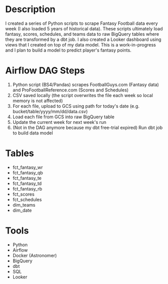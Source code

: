 Description
================
I created a series of Python scripts to scrape Fantasy Football data every week (I also loaded 5 years of historical data). These scripts ultimately load fantasy, scores, schedules, and teams data to raw BigQuery tables where they are transformed by a dbt job. I also created a Looker dashboard using views that I created on top of my data model. This is a work-in-progress and I plan to build a model to predict player's fantasy points.

Airflow DAG Steps
================
1. Python script (BS4/Pandas) scrapes FootballGuys.com (Fantasy data) and ProFootballReference.com (Scores and Schedules)
2. CSV saved locally (the script overwrites the file each week so local memory is not affected)
3. For each file, upload to GCS using path for today's date (e.g. bucket/table/yyyy/mm/dd/data.csv)
4. Load each file from GCS into raw BigQuery table
5. Update the current week for next week's run
6. (Not in the DAG anymore because my dbt free-trial expired) Run dbt job to build data model

Tables
================
- fct_fantasy_wr
- fct_fantasy_qb
- fct_fantasy_te
- fct_fantasy_td
- fct_fantasy_rb
- fct_scores
- fct_schedules
- dim_teams
- dim_date

Tools
================
- Python
- Airflow
- Docker (Astronomer)
- BigQuery
- dbt
- SQL
- Looker
